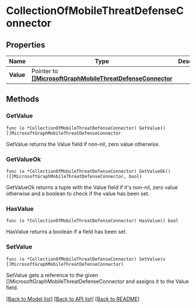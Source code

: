 # CollectionOfMobileThreatDefenseConnector

## Properties

Name | Type | Description | Notes
------------ | ------------- | ------------- | -------------
**Value** | Pointer to [**[]MicrosoftGraphMobileThreatDefenseConnector**](microsoft.graph.mobileThreatDefenseConnector.md) |  | [optional] 

## Methods

### GetValue

`func (o *CollectionOfMobileThreatDefenseConnector) GetValue() []MicrosoftGraphMobileThreatDefenseConnector`

GetValue returns the Value field if non-nil, zero value otherwise.

### GetValueOk

`func (o *CollectionOfMobileThreatDefenseConnector) GetValueOk() ([]MicrosoftGraphMobileThreatDefenseConnector, bool)`

GetValueOk returns a tuple with the Value field if it's non-nil, zero value otherwise
and a boolean to check if the value has been set.

### HasValue

`func (o *CollectionOfMobileThreatDefenseConnector) HasValue() bool`

HasValue returns a boolean if a field has been set.

### SetValue

`func (o *CollectionOfMobileThreatDefenseConnector) SetValue(v []MicrosoftGraphMobileThreatDefenseConnector)`

SetValue gets a reference to the given []MicrosoftGraphMobileThreatDefenseConnector and assigns it to the Value field.


[[Back to Model list]](../README.md#documentation-for-models) [[Back to API list]](../README.md#documentation-for-api-endpoints) [[Back to README]](../README.md)


